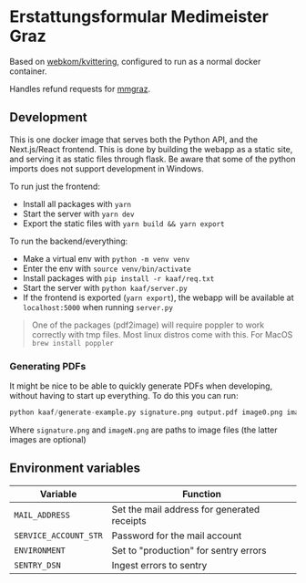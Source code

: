 # Erstattungsformular Medimeister Graz

Based on [webkom/kvittering](https://github.com/webkom/kvittering), configured to run as a normal docker container.

Handles refund requests for [mmgraz](https://medimeistergraz.org).

## Development

This is one docker image that serves both the Python API, and the Next.js/React frontend. This is done by building the webapp as a static site, and serving it as static files through flask. Be aware that some of the python imports does not support development in Windows.

To run just the frontend:

- Install all packages with `yarn`
- Start the server with `yarn dev`
- Export the static files with `yarn build && yarn export`

To run the backend/everything:

- Make a virtual env with `python -m venv venv`
- Enter the env with `source venv/bin/activate`
- Install packages with `pip install -r kaaf/req.txt`
- Start the server with `python kaaf/server.py`
- If the frontend is exported (`yarn export`), the webapp will be available at `localhost:5000` when running `server.py`

> One of the packages (pdf2image) will require poppler to work correctly with tmp files. Most linux distros come with this.
> For MacOS `brew install poppler`

### Generating PDFs

It might be nice to be able to quickly generate PDFs when developing, without having to start up everything. To do this you can run:

```python
python kaaf/generate-example.py signature.png output.pdf image0.png image1.png ...
```

Where `signature.png` and `imageN.png` are paths to image files (the latter images are optional)

## Environment variables

| Variable              | Function                                    |
| --------------------- | ------------------------------------------- |
| `MAIL_ADDRESS`        | Set the mail address for generated receipts |
| `SERVICE_ACCOUNT_STR` | Password for the mail account               |
| `ENVIRONMENT`         | Set to "production" for sentry errors       |
| `SENTRY_DSN`          | Ingest errors to sentry                     |

